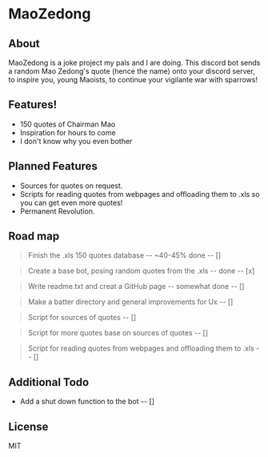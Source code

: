 # MaoZedong

## About

MaoZedong is a joke project my pals and I are doing. This discord bot sends a random Mao Zedong's quote (hence the name) onto your discord server, to inspire you, young Maoists, to continue your vigilante war with sparrows! 

## Features!

 - 150 quotes of Chairman Mao 
 - Inspiration for hours to come 
- I don't know why you even bother 

## Planned Features 
- Sources for quotes on request. 
- Scripts for reading quotes from webpages and offloading them to .xls so you can   get even more quotes!
- Permanent Revolution.

## Road map

> Finish the .xls 150 quotes database -- ~40-45% done -- [] 

> Create a base bot, posing random quotes from the .xls -- done -- [x]

> Write readme.txt and creat a GitHub page -- somewhat done -- []

> Make a batter directory and general improvements for Ux -- []

> Script for sources of quotes -- []

> Script for more quotes base on sources of quotes -- []

> Script for reading quotes from webpages and offloading them to .xls -- []

## Additional Todo
- Add a shut down function to the bot -- []
 

License
----

MIT
